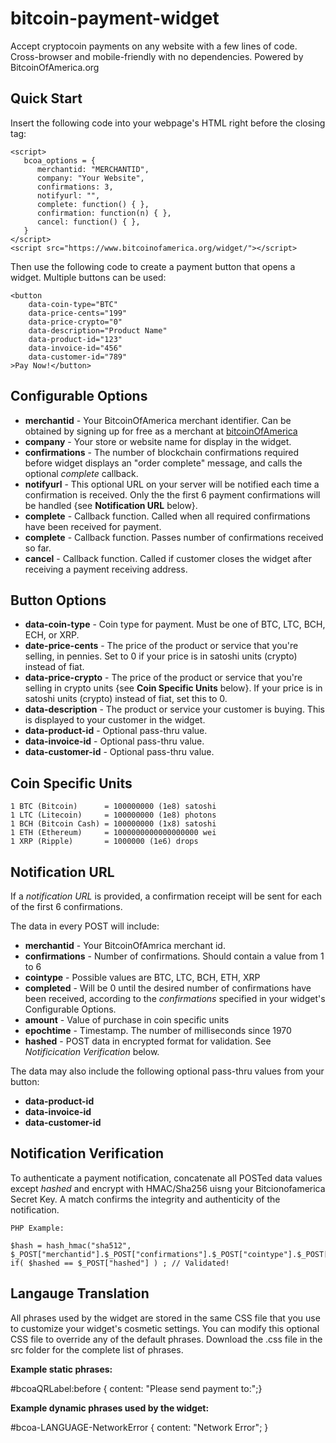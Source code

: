 # bitcoin-payment-widget
Accept cryptocoin payments on any website with a few lines of code. Cross-browser and mobile-friendly with no dependencies. Powered by BitcoinOfAmerica.org

## Quick Start

Insert the following code into your webpage's HTML right before the closing <body> tag:
```
<script>
   bcoa_options = {
      merchantid: "MERCHANTID",
      company: "Your Website",
      confirmations: 3,
      notifyurl: "",
      complete: function() { },
      confirmation: function(n) { },
      cancel: function() { },
   }
</script>   
<script src="https://www.bitcoinofamerica.org/widget/"></script>
```
  
Then use the following code to create a payment button that opens a widget. Multiple buttons can be used:

```
<button 
    data-coin-type="BTC" 
    data-price-cents="199" 
    data-price-crypto="0"
    data-description="Product Name"
    data-product-id="123"
    data-invoice-id="456"
    data-customer-id="789"
>Pay Now!</button>
```

## Configurable Options

- **merchantid** - Your BitcoinOfAmerica merchant identifier. Can be obtained by signing up for free as a merchant at [bitcoinOfAmerica](https://www.bitcoinofamerica.org)
- **company** - Your store or website name for display in the widget.
- **confirmations** - The number of blockchain confirmations required before widget displays an "order complete" message, and calls the optional *complete* callback. 
- **notifyurl** - This optional URL on your server will be notified each time a confirmation is received. Only the the first 6 payment confirmations will be handled {see **Notification URL** below}.
- **complete** - Callback function. Called when all required confirmations have been received for payment.
- **complete** - Callback function. Passes number of confirmations received so far.
- **cancel** - Callback function. Called if customer closes the widget after receiving a payment receiving address.

## Button Options

- **data-coin-type** - Coin type for payment. Must be one of BTC, LTC, BCH, ECH, or XRP.
- **date-price-cents** - The price of the product or service that you're selling, in pennies. Set to 0 if your price is in satoshi units (crypto) instead of fiat.
- **data-price-crypto** - The price of the product or service that you're selling in crypto units {see **Coin Specific Units** below}.  If your price is in satoshi units (crypto) instead of fiat, set this to 0.
- **data-description** - The product or service your customer is buying. This is displayed to your customer in the widget. 
- **data-product-id** - Optional pass-thru value.
- **data-invoice-id** - Optional pass-thru value.
- **data-customer-id** - Optional pass-thru value.


## Coin Specific Units

```
1 BTC (Bitcoin)      = 100000000 (1e8) satoshi
1 LTC (Litecoin)     = 100000000 (1e8) photons
1 BCH (Bitcoin Cash) = 100000000 (1x8) satoshi
1 ETH (Ethereum)     = 1000000000000000000 wei
1 XRP (Ripple)       = 1000000 (1e6) drops
```

## Notification URL

If a *notification URL* is provided, a confirmation receipt will be sent for each of the first 6 confirmations.

The data in every POST will include:

- **merchantid** - Your BitcoinOfAmrica merchant id. 
- **confirmations** - Number of confirmations. Should contain a value from 1 to 6
- **cointype** - Possible values are BTC, LTC, BCH, ETH, XRP
- **completed** - Will be 0 until the desired number of confirmations have been received, according to the *confirmations* specified in your widget's Configurable Options.
- **amount** - Value of purchase in coin specific units
- **epochtime** - Timestamp. The number of milliseconds since 1970
- **hashed** - POST data in encrypted format for validation. See *Notificication Verification* below.

The data may also include the following optional pass-thru values from your button:

- **data-product-id** 
- **data-invoice-id** 
- **data-customer-id**

## Notification Verification

To authenticate a payment notification, concatenate all POSTed data values except *hashed* and encrypt with HMAC/Sha256 uisng your Bitcionofamerica Secret Key. A match confirms the integrity and authenticity of the notification.

```
PHP Example:

$hash = hash_hmac("sha512", $_POST["merchantid"].$_POST["confirmations"].$_POST["cointype"].$_POST["completed"].$_POST["amount"].$_POST["epochtime"],$YOUR_SECRET_KEY);
if( $hashed == $_POST["hashed"] ) ; // Validated!

```
               
## Langauge Translation

All phrases used by the widget are stored in the same CSS file that you use to customize your widget's cosmetic settings. You can modify this optional CSS file to override any of the default phrases. Download the .css file in the src folder for the complete list of phrases. 

**Example static phrases:**

#bcoaQRLabel:before { content: "Please send payment to:";}

**Example dynamic phrases used by the widget:**

#bcoa-LANGUAGE-NetworkError { content: "Network Error"; }

